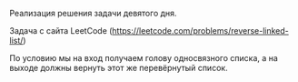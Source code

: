 Реализация решения задачи девятого дня.

Задача с сайта LeetCode (https://leetcode.com/problems/reverse-linked-list/)

По условию мы на вход получаем голову односвязного списка, а на выходе должны вернуть этот же перевёрнутый список.
